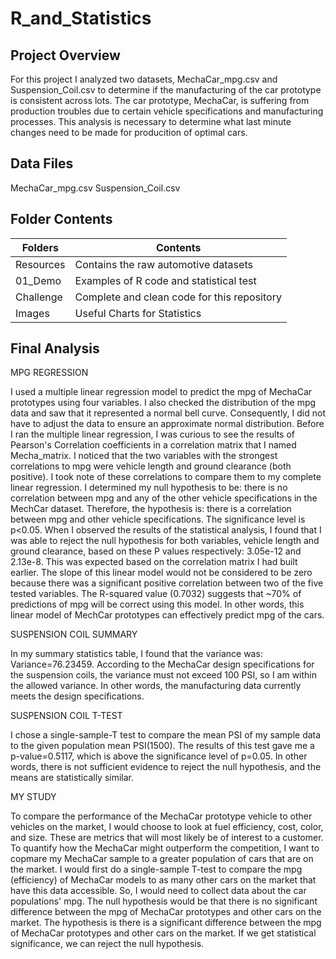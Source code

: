# R_and_Statistics

## Project Overview
For this project I analyzed two datasets, MechaCar_mpg.csv and Suspension_Coil.csv to determine if the manufacturing of the car prototype is consistent across lots. The car prototype, MechaCar, is suffering from production troubles due to certain vehicle specifications and manufacturing processes. This analysis is necessary to determine what last minute changes need to be made for producition of optimal cars. 

## Data Files
MechaCar_mpg.csv 
Suspension_Coil.csv

## Folder Contents
| Folders | Contents |
----------|-----------
| Resources | Contains the raw automotive datasets |
| 01_Demo | Examples of R code and statistical test |
| Challenge | Complete and clean code for this repository |
| Images | Useful Charts for Statistics|

## Final Analysis
MPG REGRESSION
    
I used a multiple linear regression model to predict the mpg of MechaCar prototypes using four variables. I also checked the distribution of the mpg data and saw that it represented a normal bell curve. Consequently, I did not have to adjust the data to ensure an approximate normal distribution.
Before I ran the multiple linear regression, I was curious to see the results of Pearson's Correlation coefficients in a correlation matrix that I named Mecha_matrix. I noticed that the two variables with the strongest correlations to mpg were vehicle length and ground clearance (both positive). I took note of these correlations to compare them to my complete linear regression. 
I determined my null hypothesis to be: there is no correlation between mpg and any of the other vehicle specifications in the MechCar dataset. Therefore, the hypothesis is: there is a correlation between mpg and other vehicle specifications. The significance level is p<0.05.
When I observed the results of the statistical analysis, I found that I was able to reject the null hypothesis for both variables, vehicle length and ground clearance, based on these P values respectively: 3.05e-12 and 2.13e-8. This was expected based on the correlation matrix I had built earlier. 
The slope of this linear model would not be considered to be zero because there was a significant positive correlation between two of the five tested variables. 
The R-squared value (0.7032) suggests that ~70% of predictions of mpg will be correct using this model. In other words, this linear model of MechCar prototypes can effectively predict mpg of the cars. 

SUSPENSION COIL SUMMARY

In my summary statistics table, I found that the variance was: Variance=76.23459. According to the MechaCar design specifications for the suspension coils, the variance must not exceed 100 PSI, so I am within the allowed variance. In other words, the manufacturing data currently meets the design specifications. 

SUSPENSION COIL T-TEST
 
I chose a single-sample-T test to compare the mean PSI of my sample data to the given population mean PSI(1500). The results of this test gave me a p-value=0.5117, which is above the significance level of p=0.05. In other words, there is not sufficient evidence to reject the null hypothesis, and the means are statistically similar.  

MY STUDY

To compare the performance of the MechaCar prototype vehicle to other vehicles on the market, I would choose to look at fuel efficiency, cost, color, and size. These are metrics that will most likely be of interest to a customer. To quantify how the MechaCar might outperform the competition, I want to copmare my MechaCar sample to a greater population of cars that are on the market. I would first do a single-sample T-test to compare the mpg (efficiency) of MechaCar models to as many other cars on the market that have this data accessible. So, I would need to collect data about the car populations' mpg. The null hypothesis would be that there is no significant difference between the mpg of MechaCar prototypes and other cars on the market. The hypothesis is there is a significant difference between the mpg of MechaCar prototypes and other cars on the market. If we get statistical significance, we can reject the null hypothesis.

